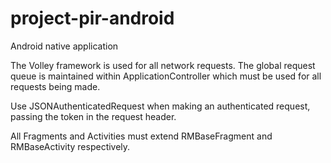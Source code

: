 project-pir-android
===================

Android native application

The Volley framework is used for all network requests. The global request queue is maintained within
ApplicationController which must be used for all requests being made.

Use JSONAuthenticatedRequest when making an authenticated request, passing the token in the request header.


All Fragments and Activities must extend RMBaseFragment and RMBaseActivity respectively.
